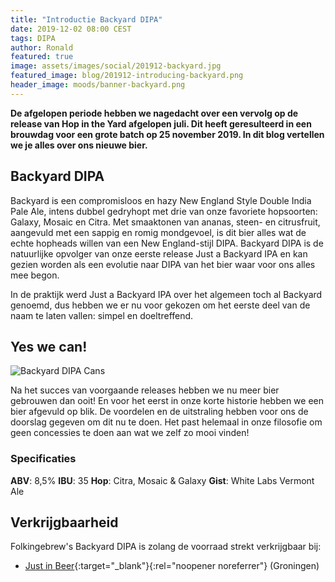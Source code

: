 ```yaml
---
title: "Introductie Backyard DIPA"
date: 2019-12-02 08:00 CEST
tags: DIPA
author: Ronald
featured: true
image: assets/images/social/201912-backyard.jpg
featured_image: blog/201912-introducing-backyard.png
header_image: moods/banner-backyard.png
---
```


__De afgelopen periode hebben we nagedacht over een vervolg op de release van Hop in the Yard afgelopen juli. Dit heeft geresulteerd in een brouwdag voor een grote batch op 25 november 2019. In dit blog vertellen we je alles over ons nieuwe bier.__

## Backyard DIPA

Backyard is een compromisloos en hazy New England Style Double India Pale Ale, intens dubbel gedryhopt met drie van onze favoriete hopsoorten: Galaxy, Mosaic en Citra. Met smaaktonen van ananas, steen- en citrusfruit, aangevuld met een sappig en romig mondgevoel, is dit bier alles wat de echte hopheads willen van een New England-stijl DIPA. Backyard DIPA is de natuurlijke opvolger van onze eerste release Just a Backyard IPA en kan gezien worden als een evolutie naar DIPA van het bier waar voor ons alles mee begon.

In de praktijk werd Just a Backyard IPA over het algemeen toch al Backyard genoemd, dus hebben we er nu voor gekozen om het eerste deel van de naam te laten vallen: simpel en doeltreffend.

## Yes we can!

![Backyard DIPA Cans](/assets/images/blog/201912-backyard-cans.png)

Na het succes van voorgaande releases hebben we nu meer bier gebrouwen dan ooit! En voor het eerst in onze korte historie hebben we een bier afgevuld op blik. De voordelen en de uitstraling hebben voor ons de doorslag gegeven om dit nu te doen. Het past helemaal in onze filosofie om geen concessies te doen aan wat we zelf zo mooi vinden!

### Specificaties

__ABV__: 8,5%
__IBU__: 35
__Hop__: Citra, Mosaic & Galaxy
__Gist__: White Labs Vermont Ale

## Verkrijgbaarheid

Folkingebrew's Backyard DIPA is zolang de voorraad strekt verkrijgbaar bij:

- [Just in Beer](https://www.justinbeer.nl){:target="_blank"}{:rel="noopener noreferrer"} (Groningen)

<!--

## Verkrijgbaarheid

Hop in the Yard is zolang de voorraad strekt verkrijgbaar bij:

- [Just in Beer](https://www.justinbeer.nl){:target="_blank"}{:rel="noopener noreferrer"} (Groningen)
- [Bierlokaal Café De Koffer](https://dekoffer.nl/){:target="_blank"}{:rel="noopener noreferrer"} (Groningen)
- [Chaplin's Pub](https://www.chaplinspub.nl/){:target="_blank"}{:rel="noopener noreferrer"} (Groningen)
- [Baxbier Proeflokaal](https://www.baxbier.com/proeflokaal/){:target="_blank"}{:rel="noopener noreferrer"} (Groningen)
- [Internationaal Biercafé Olivier](https://www.facebook.com/oliviergroningen/){:target="_blank"}{:rel="noopener noreferrer"} (Groningen)
- [Café De Toeter](https://www.cafedetoeter.nl/){:target="_blank"}{:rel="noopener noreferrer"} (Groningen)
- [Block & Barrels](https://blockandbarrels.nl/){:target="_blank"}{:rel="noopener noreferrer"} (Groningen)
- [Borrelcafé Oblomov](https://oblomovgroningen.nl/){:target="_blank"}{:rel="noopener noreferrer"} (Groningen)
- [Barracuda Social Club](https://barracuda-bar.nl/){:target="_blank"}{:rel="noopener noreferrer"} (Groningen)
- [Gelkinge9](https://www.facebook.com/gelkinge9/){:target="_blank"}{:rel="noopener noreferrer"} (Groningen)
- [The Dog's Bollocks](https://www.thedogsbollocks.nl/){:target="_blank"}{:rel="noopener noreferrer"} (Groningen)
- [Sterk](https://www.sterk.amsterdam/){:target="_blank"}{:rel="noopener noreferrer"} (Amsterdam)
- [Drie Meter Bier / Little Beer Shop](https://www.littlebeershop.nl/){:target="_blank"}{:rel="noopener noreferrer"} (Utrecht)
- [Drankenspeciaak Jelle](https://www.drankenspeciaalzaakjelle.nl/){:target="_blank"}{:rel="noopener noreferrer"} (Leeuwarden)
- [Brewpub Stanislaus Brewskovitsch](https://www.stanislausbrewskovitch.nl/brewpub/){:target="_blank"}{:rel="noopener noreferrer"} (Enschede)
- [Speciaalbierencafé De Gezelligheid](https://www.cafedegezelligheid.nl/){:target="_blank"}{:rel="noopener noreferrer"} (Zwolle)
- [Rock City Brewpub](https://rockcitybrewpub.nl/){:target="_blank"}{:rel="noopener noreferrer"} (Amersfoort)

Ook is Hop in the Yard verkrijgbaar van tap tijdens [het Boilermaker Cocktail & Craft Beer Festival](https://www.facebook.com/Cocktail-Craft-Beer-Festival-265381274009234/){:target="_blank"}{:rel="noopener noreferrer"}. Dit festival vindt plaats op vrijdag 12 en zaterdag 13 juli bij DOT in Groningen.

Tenslotte is de IPA [online te bestellen bij Beerdome.nl](https://www.beerdome.nl){:target="_blank"}{:rel="noopener noreferrer"}.

Wij danken alle klanten en afnemers voor hun vertrouwen in Folkingebrew! Tot snel! -->
